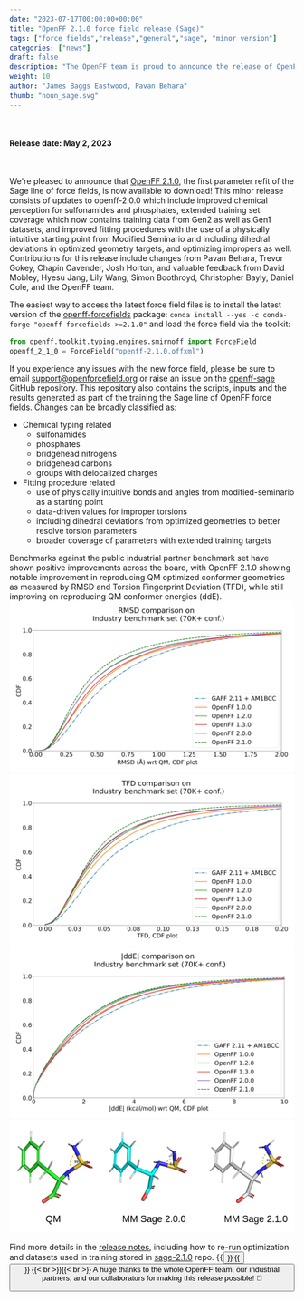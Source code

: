 ```yaml
---
date: "2023-07-17T00:00:00+00:00"
title: "OpenFF 2.1.0 force field release (Sage)"
tags: ["force fields","release","general","sage", "minor version"]
categories: ["news"]
draft: false
description: "The OpenFF team is proud to announce the release of OpenFF 2.1.0 (Sage)."
weight: 10
author: "James Baggs Eastwood, Pavan Behara"
thumb: "noun_sage.svg"
---
```


<br>

#### Release date: May 2, 2023

<br>

We're pleased to announce that [OpenFF 2.1.0](https://github.com/openforcefield/openff-forcefields/releases/tag/2023.05.1), the first parameter refit of the Sage line of force fields, is now available to download! This minor release consists of updates to openff-2.0.0 which include improved chemical perception for sulfonamides and phosphates, extended training set coverage which now contains training data from Gen2 as well as Gen1 datasets, and improved fitting procedures with the use of a physically intuitive starting point from Modified Seminario and including dihedral deviations in optimized geometry targets, and optimizing impropers as well. Contributions for this release include changes from Pavan Behara, Trevor Gokey, Chapin Cavender, Josh Horton, and valuable feedback from David Mobley, Hyesu Jang, Lily Wang, Simon Boothroyd, Christopher Bayly, Daniel Cole, and the OpenFF team.

The easiest way to access the latest force field files is to install the latest version of the [openff-forcefields](https://github.com/openforcefield/openff-forcefields) package:
`conda install --yes -c conda-forge "openff-forcefields >=2.1.0"`
and load the force field via the toolkit:
```python
from openff.toolkit.typing.engines.smirnoff import ForceField
openff_2_1_0 = ForceField("openff-2.1.0.offxml")
```
If you experience any issues with the new force field, please be sure to email support@openforcefield.org or raise an issue on the [openff-sage](https://github.com/openforcefield/openff-sage) GitHub repository. This repository also contains the scripts, inputs and the results generated as part of the training the Sage line of OpenFF force fields.
Changes can be broadly classified as:
   * Chemical typing related
       * sulfonamides
       * phosphates
       * bridgehead nitrogens
       * bridgehead carbons
       * groups with delocalized charges
   * Fitting procedure related
       * use of physically intuitive bonds and angles from modified-seminario as a starting point
       * data-driven values for improper torsions
       * including dihedral deviations from optimized geometries to better resolve torsion parameters
       * broader coverage of parameters with extended training targets

Benchmarks against the public industrial partner benchmark set have shown positive improvements across the board, with OpenFF 2.1.0 showing notable improvement in reproducing QM optimized conformer geometries as measured by RMSD and Torsion Fingerprint Deviation (TFD), while still improving on reproducing QM conformer energies (ddE).
![RMSD](CDF_plot_of_RMSD.png "CDF plot of RMSD")
![TFD](CDF_plot_of_TFD.png "CDF plot of TFD")
![ddE](CDF_plot_of_ddE.png "CDF plot of ddE")
![sulfamide-geometry-improvement](sulfamide-geometry.png "Improvements to hypervalent sulfur geometry")

Find more details in the [release notes](https://github.com/openforcefield/openff-sage/releases/tag/2023.05.1), including how to re-run optimization and datasets used in training stored in [sage-2.1.0](https://github.com/openforcefield/sage-2.1.0) repo.
{{<button href="https://github.com/openforcefield/sage-2.1.0" text="GitHub" >}}
{{<button href="https://zenodo.org/record/7889050" text="DOI" >}}
{{< br >}}{{< br >}}
A huge thanks to the whole OpenFF team, our industrial partners, and our collaborators for making this release possible! :tada:

